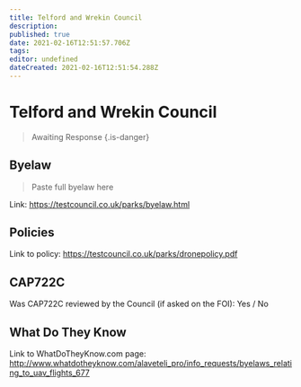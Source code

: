 ```yaml
---
title: Telford and Wrekin Council
description: 
published: true
date: 2021-02-16T12:51:57.706Z
tags: 
editor: undefined
dateCreated: 2021-02-16T12:51:54.288Z
---
```


# Telford and Wrekin Council
>  Awaiting Response
> {.is-danger}

## Byelaw
> Paste full byelaw here

Link:
https://testcouncil.co.uk/parks/byelaw.html

## Policies
Link to policy:
https://testcouncil.co.uk/parks/dronepolicy.pdf

## CAP722C

Was CAP722C reviewed by the Council (if asked on the FOI): Yes / No

## What Do They Know

Link to WhatDoTheyKnow.com page:
http://www.whatdotheyknow.com/alaveteli_pro/info_requests/byelaws_relating_to_uav_flights_677

